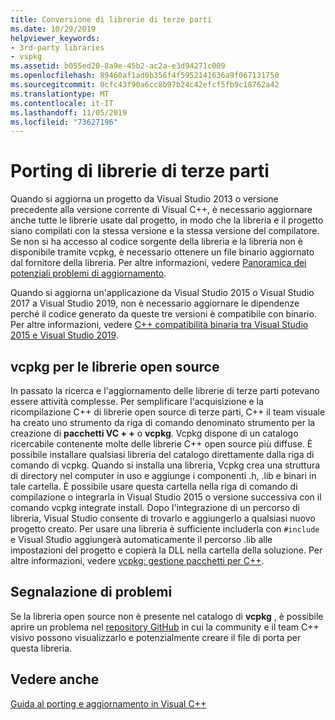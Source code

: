 ```yaml
---
title: Conversione di librerie di terze parti
ms.date: 10/29/2019
helpviewer_keywords:
- 3rd-party libraries
- vspkg
ms.assetid: b055ed20-8a9e-45b2-ac2a-e3d94271c009
ms.openlocfilehash: 89460af1ad0b356f4f5952141636a9f067131750
ms.sourcegitcommit: 0cfc43f90a6cc8b97b24c42efcf5fb9c18762a42
ms.translationtype: MT
ms.contentlocale: it-IT
ms.lasthandoff: 11/05/2019
ms.locfileid: "73627196"
---
```

# <a name="porting-third-party-libraries"></a>Porting di librerie di terze parti

Quando si aggiorna un progetto da Visual Studio 2013 o versione precedente alla versione corrente di Visual C++, è necessario aggiornare anche tutte le librerie usate dal progetto, in modo che la libreria e il progetto siano compilati con la stessa versione e la stessa versione del compilatore. Se non si ha accesso al codice sorgente della libreria e la libreria non è disponibile tramite vcpkg, è necessario ottenere un file binario aggiornato dal fornitore della libreria. Per altre informazioni, vedere [Panoramica dei potenziali problemi di aggiornamento](overview-of-potential-upgrade-issues-visual-cpp.md).

Quando si aggiorna un'applicazione da Visual Studio 2015 o Visual Studio 2017 a Visual Studio 2019, non è necessario aggiornare le dipendenze perché il codice generato da queste tre versioni è compatibile con binario. Per altre informazioni, vedere [ C++ compatibilità binaria tra Visual Studio 2015 e Visual Studio 2019](binary-compat-2015-2017.md).

## <a name="vcpkg-for-open-source-libraries"></a>vcpkg per le librerie open source

In passato la ricerca e l'aggiornamento delle librerie di terze parti potevano essere attività complesse. Per semplificare l'acquisizione e la ricompilazione C++ di librerie open source di terze parti, C++ il team visuale ha creato uno strumento da riga di comando denominato strumento per la creazione di **pacchetti VC + +** o **vcpkg**. Vcpkg dispone di un catalogo ricercabile contenente molte delle librerie C++ open source più diffuse. È possibile installare qualsiasi libreria del catalogo direttamente dalla riga di comando di vcpkg. Quando si installa una libreria, Vcpkg crea una struttura di directory nel computer in uso e aggiunge i componenti .h, .lib e binari in tale cartella. È possibile usare questa cartella nella riga di comando di compilazione o integrarla in Visual Studio 2015 o versione successiva con il comando vcpkg integrate install. Dopo l'integrazione di un percorso di libreria, Visual Studio consente di trovarlo e aggiungerlo a qualsiasi nuovo progetto creato. Per usare una libreria è sufficiente includerla con `#include` e Visual Studio aggiungerà automaticamente il percorso .lib alle impostazioni del progetto e copierà la DLL nella cartella della soluzione. Per altre informazioni, vedere [vcpkg: gestione pacchetti per C++](../build/vcpkg.md).

## <a name="reporting-issues"></a>Segnalazione di problemi

Se la libreria open source non è presente nel catalogo di **vcpkg** , è possibile aprire un problema nel [repository GitHub](https://github.com/Microsoft/vcpkg/issues) in cui la community e il team C++ visivo possono visualizzarlo e potenzialmente creare il file di porta per questa libreria.

## <a name="see-also"></a>Vedere anche

[Guida al porting e aggiornamento in Visual C++](visual-cpp-porting-and-upgrading-guide.md)
